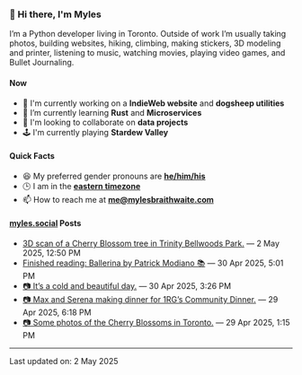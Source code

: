 ### 👋 Hi there, I'm Myles

I’m a Python developer living in Toronto. Outside of work I’m usually taking photos, building websites, hiking, climbing, making stickers, 3D modeling and printer, listening to music, watching movies, playing video games, and Bullet Journaling.

#### Now

-   🔭 I'm currently working on a **IndieWeb website** and **dogsheep utilities**
-   🌱 I’m currently learning **Rust** and **Microservices**
-   👯 I'm looking to collaborate on **data projects**
-   🕹️ I'm currently playing **Stardew Valley**

#### Quick Facts

-   😆 My preferred gender pronouns are **[he/him/his](https://www.mypronouns.org/he-him)**
-   🕒 I am in the **[eastern timezone](https://time.is/Toronto)**
-   📫 How to reach me at **[me@mylesbraithwaite.com](mailto:me@mylesbraithwaite.com)**

<!--
-   🤔 I’m looking for help with ...
-   💬 Ask me about ...
-   ⚡ Fun fact: ...
-->

#### [myles.social](https://myles.social/) Posts
<!-- START: MICROBLOG_POSTS -->
-   [3D scan of a Cherry Blossom tree in Trinity Bellwoods Park.](https://myles.social/2025/05/02/d-scan-of-a-cherry.html) — 2 May 2025, 12:50 PM
-   [Finished reading: Ballerina by Patrick Modiano 📚](https://myles.social/2025/04/30/finished-reading-ballerina-by-patrick.html) — 30 Apr 2025, 5:01 PM
-   [📷 It’s a cold and beautiful day.](https://myles.social/2025/04/30/its-a-cold-and-beautiful.html) — 30 Apr 2025, 3:26 PM
-   [📷 Max and Serena making dinner for 1RG’s Community Dinner.](https://myles.social/2025/04/29/max-and-serena-making-dinner.html) — 29 Apr 2025, 6:18 PM
-   [📷 Some photos of the Cherry Blossoms in Toronto.](https://myles.social/2025/04/29/some-photos-of-the-cherry.html) — 29 Apr 2025, 1:15 PM
<!-- END: MICROBLOG_POSTS -->

---

<!-- START: LAST_UPDATED_AT -->
Last updated on: 2 May 2025
<!-- END: LAST_UPDATED_AT -->
